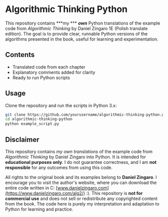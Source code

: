 # Algorithmic Thinking Python

This repository contains ***my *** ***own*** Python translations of the example code from *Algorithmic Thinking* by Daniel Zingaro 1E (Polish translate edition). The goal is to provide clear, runnable Python versions of the algorithms presented in the book, useful for learning and experimentation.

## Contents

- Translated code from each chapter
- Explanatory comments added for clarity
- Ready to run Python scripts

## Usage

Clone the repository and run the scripts in Python 3.x:

```bash
git clone https://github.com/yourusername/algorithmic-thinking-python.git
cd algorithmic-thinking-python
python example_script.py
```

## Disclaimer

This repository contains *my own translations* of the example code from *Algorithmic Thinking* by Daniel Zingaro into Python.
It is intended for **educational purposes only**. I do not guarantee correctness, and I am **not responsible** for any outcomes from using this code.

All rights to the original book and its examples belong to **Daniel Zingaro**.
I encourage you to visit the author's website, where you can download the entire code written in C: [www.danielzingaro.com](https://www.danielzingaro.com/alg2/)  :).
This repository is **not for commercial use** and does not sell or redistribute any copyrighted content from the book.
The code here is purely my interpretation and adaptation to Python for learning and practice.
